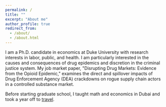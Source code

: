 ```yaml
---
permalink: /
title: ""
excerpt: "About me"
author_profile: true
redirect_from: 
  - /about/
  - /about.html
---
```


<meta name="google-site-verification" content="F1PA5O0lN6ADr5Cde5ABVSGNCeayniG2Il_SGyFGQjA" />


I am a Ph.D. candidate in economics at Duke University with research interests in labor, public, and health. I am particularly interested in the causes and consequences of drug epidemics and discretion in the criminal justice system. My job market paper, "Disrupting Drug Markets: Evidence from the Opioid Epidemic," examines the direct and spillover impacts of Drug Enforcement Agency (DEA) crackdowns on rogue supply chain actors in a controlled substance market. 

Before starting graduate school, I taught math and economics in Dubai and took a year off to [travel](https://twitter.com/adamksoliman/status/1402014895214776331?s=20&t=kWelDx7GIkrv42lqRBRhfQ). 
